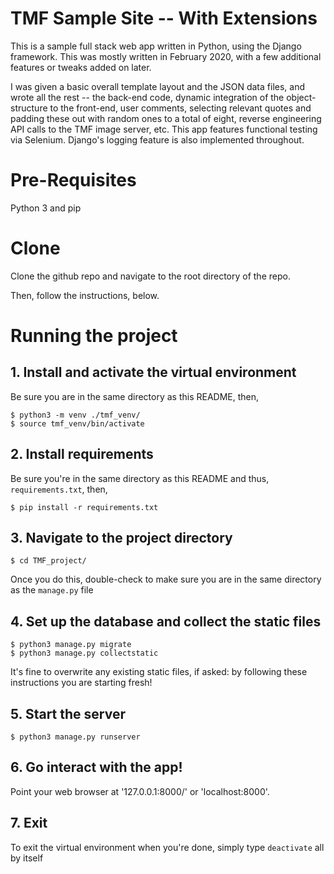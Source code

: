 # TMF Sample Site -- With Extensions

This is a sample full stack web app written in Python, using the Django framework. This was mostly written in February 2020, with a few additional features or tweaks added on later.

I was given a basic overall template layout and the JSON data files, and wrote all the rest -- the back-end code, dynamic integration of the object-structure to the front-end, user comments, selecting relevant quotes and padding these out with random ones to a total of eight, reverse engineering API calls to the TMF image server, etc. This app features functional testing via Selenium. Django's logging feature is also implemented throughout.

# Pre-Requisites
Python 3 and pip

# Clone
Clone the github repo and navigate to the root directory of the repo.

Then, follow the instructions, below.

# Running the project

## 1. Install and activate the virtual environment
Be sure you are in the same directory as this README, then,
```
$ python3 -m venv ./tmf_venv/
$ source tmf_venv/bin/activate
```

## 2. Install requirements
Be sure you're in the same directory as this README and thus, `requirements.txt`, then,
```
$ pip install -r requirements.txt
```

## 3. Navigate to the project directory
```
$ cd TMF_project/
```
Once you do this, double-check to make sure you are in the same directory as the `manage.py` file

## 4. Set up the database and collect the static files
```
$ python3 manage.py migrate
$ python3 manage.py collectstatic
```
It's fine to overwrite any existing static files, if asked: by following these instructions you are starting fresh!

## 5. Start the server
```
$ python3 manage.py runserver
```

## 6. Go interact with the app!
Point your web browser at '127.0.0.1:8000/' or 'localhost:8000'.

## 7. Exit
To exit the virtual environment when you're done, simply type `deactivate` all by itself
